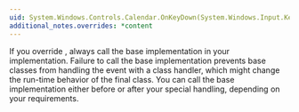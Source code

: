 ```yaml
---
uid: System.Windows.Controls.Calendar.OnKeyDown(System.Windows.Input.KeyEventArgs)
additional_notes.overrides: *content
---
```


<p>If you override <xref href="System.Windows.Controls.Calendar.OnKeyDown(System.Windows.Input.KeyEventArgs)"></xref>, always call the base implementation in your <xref href="System.Windows.Controls.Calendar.OnKeyDown(System.Windows.Input.KeyEventArgs)"></xref> implementation. Failure to call the base implementation prevents base classes from handling the event with a class handler, which might change the run-time behavior of the final class. You can call the base implementation either before or after your special handling, depending on your requirements.</p>


